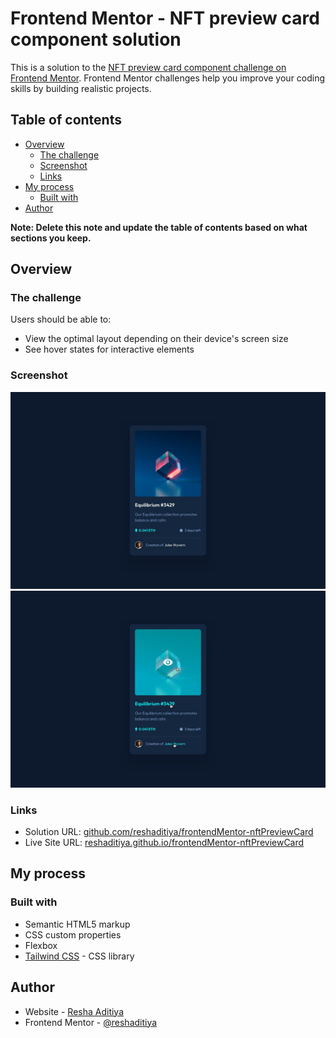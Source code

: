 # Frontend Mentor - NFT preview card component solution

This is a solution to the [NFT preview card component challenge on Frontend Mentor](https://www.frontendmentor.io/challenges/nft-preview-card-component-SbdUL_w0U). Frontend Mentor challenges help you improve your coding skills by building realistic projects. 

## Table of contents

- [Overview](#overview)
  - [The challenge](#the-challenge)
  - [Screenshot](#screenshot)
  - [Links](#links)
- [My process](#my-process)
  - [Built with](#built-with)
- [Author](#author)

**Note: Delete this note and update the table of contents based on what sections you keep.**

## Overview

### The challenge

Users should be able to:

- View the optimal layout depending on their device's screen size
- See hover states for interactive elements

### Screenshot

![](./design/desktop-design.jpg)
![](./design/active-states.jpg)

### Links

- Solution URL: [github.com/reshaditiya/frontendMentor-nftPreviewCard](https://github.com/reshaditiya/frontendMentor-nftPreviewCard)
- Live Site URL: [reshaditiya.github.io/frontendMentor-nftPreviewCard](https://reshaditiya.github.io/frontendMentor-nftPreviewCard)

## My process

### Built with

- Semantic HTML5 markup
- CSS custom properties
- Flexbox
- [Tailwind CSS](https://tailwindcss.com/) - CSS library

## Author

- Website - [Resha Aditiya](https://reshaditiya.com)
- Frontend Mentor - [@reshaditiya](https://www.frontendmentor.io/profile/reshaditiya)